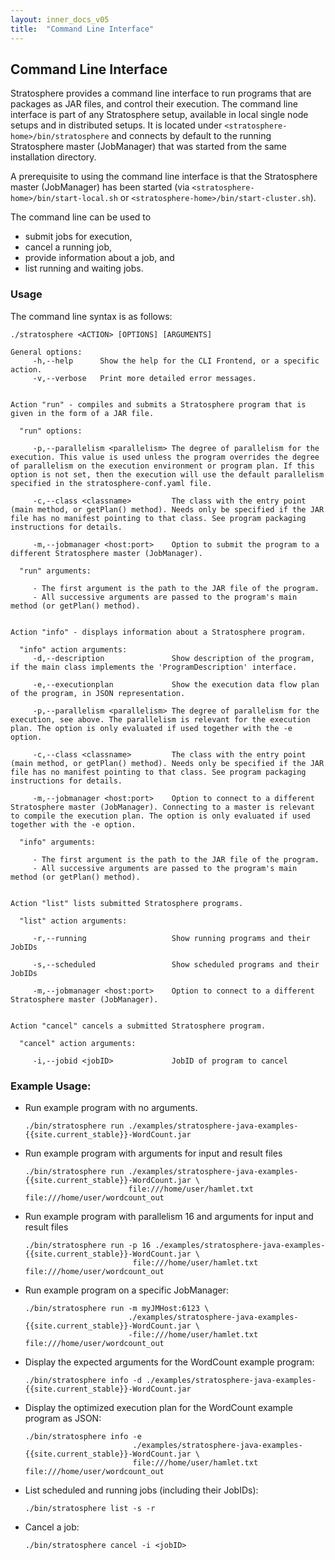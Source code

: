 ```yaml
---
layout: inner_docs_v05
title:  "Command Line Interface"
---
```


## Command Line Interface

Stratosphere provides a command line interface to run programs that are packages as JAR files, and control their execution. 
The command line interface is part of any Stratosphere setup, available in local single node setups and in distributed setups. It is located under `<stratosphere-home>/bin/stratosphere` and connects by default to the running Stratosphere master (JobManager) that was started from the same installation directory.

A prerequisite to using the command line interface is that the Stratosphere master (JobManager) has been started (via `<stratosphere-home>/bin/start-local.sh` or `<stratosphere-home>/bin/start-cluster.sh`).

The command line can be used to

- submit jobs for execution,
- cancel a running job,
- provide information about a job, and
- list running and waiting jobs.

### Usage

The command line syntax is as follows:

```
./stratosphere <ACTION> [OPTIONS] [ARGUMENTS]

General options:
     -h,--help      Show the help for the CLI Frontend, or a specific action.
     -v,--verbose   Print more detailed error messages.


Action "run" - compiles and submits a Stratosphere program that is given in the form of a JAR file.

  "run" options:

     -p,--parallelism <parallelism> The degree of parallelism for the execution. This value is used unless the program overrides the degree of parallelism on the execution environment or program plan. If this option is not set, then the execution will use the default parallelism specified in the stratosphere-conf.yaml file.

     -c,--class <classname>         The class with the entry point (main method, or getPlan() method). Needs only be specified if the JAR file has no manifest pointing to that class. See program packaging instructions for details.

     -m,--jobmanager <host:port>    Option to submit the program to a different Stratosphere master (JobManager).

  "run" arguments:

     - The first argument is the path to the JAR file of the program.
     - All successive arguments are passed to the program's main method (or getPlan() method).


Action "info" - displays information about a Stratosphere program.

  "info" action arguments:
     -d,--description               Show description of the program, if the main class implements the 'ProgramDescription' interface.

     -e,--executionplan             Show the execution data flow plan of the program, in JSON representation.

     -p,--parallelism <parallelism> The degree of parallelism for the execution, see above. The parallelism is relevant for the execution plan. The option is only evaluated if used together with the -e option.

     -c,--class <classname>         The class with the entry point (main method, or getPlan() method). Needs only be specified if the JAR file has no manifest pointing to that class. See program packaging instructions for details.

     -m,--jobmanager <host:port>    Option to connect to a different Stratosphere master (JobManager). Connecting to a master is relevant to compile the execution plan. The option is only evaluated if used together with the -e option.

  "info" arguments:

     - The first argument is the path to the JAR file of the program.
     - All successive arguments are passed to the program's main method (or getPlan() method).


Action "list" lists submitted Stratosphere programs.

  "list" action arguments:

     -r,--running                   Show running programs and their JobIDs

     -s,--scheduled                 Show scheduled programs and their JobIDs

     -m,--jobmanager <host:port>    Option to connect to a different Stratosphere master (JobManager).


Action "cancel" cancels a submitted Stratosphere program.

  "cancel" action arguments:

     -i,--jobid <jobID>             JobID of program to cancel
```

### Example Usage:

-   Run example program with no arguments.

        ./bin/stratosphere run ./examples/stratosphere-java-examples-{{site.current_stable}}-WordCount.jar

-   Run example program with arguments for input and result files

        ./bin/stratosphere run ./examples/stratosphere-java-examples-{{site.current_stable}}-WordCount.jar \
                               file:///home/user/hamlet.txt file:///home/user/wordcount_out

-   Run example program with parallelism 16 and arguments for input and result files

        ./bin/stratosphere run -p 16 ./examples/stratosphere-java-examples-{{site.current_stable}}-WordCount.jar \
                                file:///home/user/hamlet.txt file:///home/user/wordcount_out

-   Run example program on a specific JobManager:

        ./bin/stratosphere run -m myJMHost:6123 \
                               ./examples/stratosphere-java-examples-{{site.current_stable}}-WordCount.jar \
                               -file:///home/user/hamlet.txt file:///home/user/wordcount_out


-   Display the expected arguments for the WordCount example program:

        ./bin/stratosphere info -d ./examples/stratosphere-java-examples-{{site.current_stable}}-WordCount.jar

-   Display the optimized execution plan for the WordCount example program as JSON:

        ./bin/stratosphere info -e 
                                ./examples/stratosphere-java-examples-{{site.current_stable}}-WordCount.jar \
                                file:///home/user/hamlet.txt file:///home/user/wordcount_out

-   List scheduled and running jobs (including their JobIDs):

        ./bin/stratosphere list -s -r

-   Cancel a job:

        ./bin/stratosphere cancel -i <jobID>
